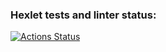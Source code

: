 ### Hexlet tests and linter status:
[![Actions Status](https://github.com/Mayday4221/qa-engineer-project-85/workflows/hexlet-check/badge.svg)](https://github.com/Mayday4221/qa-engineer-project-85/actions)

